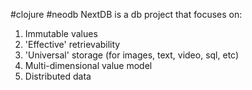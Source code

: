 #clojure
#neodb
NextDB is a db project that focuses on:
1. Immutable values
2. 'Effective' retrievability
3. 'Universal' storage (for images, text, video, sql, etc)
4. Multi-dimensional value model
5. Distributed data
